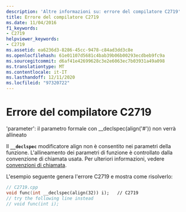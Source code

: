 ```yaml
---
description: 'Altre informazioni su: errore del compilatore C2719'
title: Errore del compilatore C2719
ms.date: 11/04/2016
f1_keywords:
- C2719
helpviewer_keywords:
- C2719
ms.assetid: ea6236d3-8286-45cc-9478-c84ad3dd3c8e
ms.openlocfilehash: 61e01107d5681c4bab39b06b00293ecdbeb9fc9a
ms.sourcegitcommit: d6af41e42699628c3e2e6063ec7b03931a49a098
ms.translationtype: MT
ms.contentlocale: it-IT
ms.lasthandoff: 12/11/2020
ms.locfileid: "97320722"
---
```

# <a name="compiler-error-c2719"></a>Errore del compilatore C2719

'parameter': il parametro formale con __declspec(align('#')) non verrà allineato

Il [](../../cpp/align-cpp.md) **`__declspec`** modificatore align non è consentito nei parametri della funzione. L'allineamento dei parametri di funzione è controllato dalla convenzione di chiamata usata. Per ulteriori informazioni, vedere [convenzioni di chiamata](../../cpp/calling-conventions.md).

L'esempio seguente genera l'errore C2719 e mostra come risolverlo:

```cpp
// C2719.cpp
void func(int __declspec(align(32)) i);   // C2719
// try the following line instead
// void func(int i);
```
